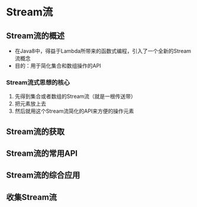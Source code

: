# Stream流

## Stream流的概述

* 在Java8中，得益于Lambda所带来的函数式编程，引入了一个全新的Stream流概念
* 目的：用于简化集合和数组操作的API

### Stream流式思想的核心

1. 先得到集合或者数组的Stream流（就是一根传送带）
2. 把元素放上去
3. 然后就用这个Stream流简化的API来方便的操作元素

## Stream流的获取



## Stream流的常用API

## Stream流的综合应用

## 收集Stream流

